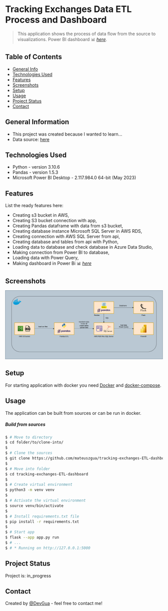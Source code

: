 # Tracking Exchanges Data ETL Process and Dashboard
> This application shows the process of data flow from the source to visualizations. 
> Power BI dashboard 📊 [_here_](https://app.powerbi.com/view?r=eyJrIjoiMWJkYWRjYWQtMDI0MC00ZTFlLTgzZjEtMzQ5NGQ2YmEzZGRlIiwidCI6Ijc1NGU2OGMyLWM4NTctNDUzMC05MmMxLTRlNDQ3MWRjMDEyNCIsImMiOjl9&pageName=ReportSection0a83adde728b26ebd440).


## Table of Contents
* [General Info](#general-information)
* [Technologies Used](#technologies-used)
* [Features](#features)
* [Screenshots](#screenshots)
* [Setup](#setup)
* [Usage](#usage)
* [Project Status](#project-status)
* [Contact](#contact)

## General Information
- This project was created because I wanted to learn...
- Data source: [here](https://www.kaggle.com/datasets/mattiuzc/stock-exchange-data?select=indexProcessed.csv)


## Technologies Used
- Python - version 3.10.6
- Pandas - version 1.5.3
- Microsoft Power BI Desktop - 2.117.984.0 64-bit (May 2023)

## Features
List the ready features here:
- Creating s3 bucket in AWS,
- Creating S3 bucket connection with app,
- Creating Pandas dataframe with data from s3 bucket,
- Creating database instance Microsoft SQL Server in AWS RDS,
- Creating connection with AWS SQL Server from api,
- Creating database and tables from api with Python,
- Loading data to database and check database in Azure Data Studio,
- Making connection from Power BI to database,
- Loading data with Power Query,
- Making dashboard in Power Bi 📊 [_here_](https://app.powerbi.com/view?r=eyJrIjoiMWJkYWRjYWQtMDI0MC00ZTFlLTgzZjEtMzQ5NGQ2YmEzZGRlIiwidCI6Ijc1NGU2OGMyLWM4NTctNDUzMC05MmMxLTRlNDQ3MWRjMDEyNCIsImMiOjl9&pageName=ReportSection0a83adde728b26ebd440)

## Screenshots
![Example screenshot](/app/static/func-diagram.png)

## Setup
For starting application with docker you need [Docker](https://docs.docker.com/get-docker/) and [docker-compose](https://docs.docker.com/compose/install/).


## Usage
The application can be built from sources or can be run in docker.

##### Build from sources
```bash
$ # Move to directory
$ cd folder/to/clone-into/
$
$ # Clone the sources
$ git clone https://github.com/mateuszgua/tracking-exchanges-ETL-dashboard.git
$
$ # Move into folder
$ cd tracking-exchanges-ETL-dashboard
$
$ # Create virtual environment
$ python3 -m venv venv
$
$ # Activate the virtual environment
$ source venv/bin/activate
$
$ # Install requirements.txt file
$ pip install -r requirements.txt
$
$ # Start app
$ flask --app app.py run
$ # ...
$ # * Running on http://127.0.0.1:5000 
```


## Project Status
Project is: in_progress



## Contact
Created by [@DevGua](https://devgua-portfolio.web.app/) - feel free to contact me!
